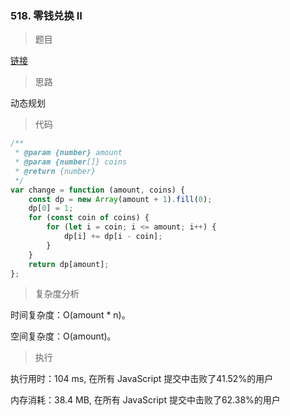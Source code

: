 ### 518. 零钱兑换 II

> 题目

[链接](https://leetcode-cn.com/problems/coin-change-2/)

> 思路

动态规划

> 代码

```js
/**
 * @param {number} amount
 * @param {number[]} coins
 * @return {number}
 */
var change = function (amount, coins) {
    const dp = new Array(amount + 1).fill(0);
    dp[0] = 1;
    for (const coin of coins) {
        for (let i = coin; i <= amount; i++) {
            dp[i] += dp[i - coin];
        }
    }
    return dp[amount];
};
```

> 复杂度分析

时间复杂度：O(amount * n)。

空间复杂度：O(amount)。

> 执行

执行用时：104 ms, 在所有 JavaScript 提交中击败了41.52%的用户

内存消耗：38.4 MB, 在所有 JavaScript 提交中击败了62.38%的用户
